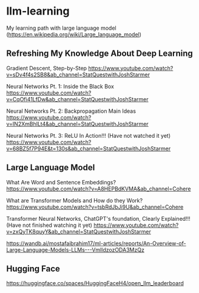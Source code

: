 # llm-learning

My learning path with large language model (https://en.wikipedia.org/wiki/Large_language_model)

## Refreshing My Knowledge About Deep Learning

Gradient Descent, Step-by-Step
https://www.youtube.com/watch?v=sDv4f4s2SB8&ab_channel=StatQuestwithJoshStarmer

Neural Networks Pt. 1: Inside the Black Box
https://www.youtube.com/watch?v=CqOfi41LfDw&ab_channel=StatQuestwithJoshStarmer

Neural Networks Pt. 2: Backpropagation Main Ideas
https://www.youtube.com/watch?v=IN2XmBhILt4&ab_channel=StatQuestwithJoshStarmer

Neural Networks Pt. 3: ReLU In Action!!! (Have not watched it yet)
https://www.youtube.com/watch?v=68BZ5f7P94E&t=130s&ab_channel=StatQuestwithJoshStarmer

## Large Language Model

What Are Word and Sentence Embeddings?
https://www.youtube.com/watch?v=A8HEPBdKVMA&ab_channel=Cohere

What are Transformer Models and How do they Work?
https://www.youtube.com/watch?v=tsbRdJbJi9U&ab_channel=Cohere

Transformer Neural Networks, ChatGPT's foundation, Clearly Explained!!! (Have not finished watching it yet)
https://www.youtube.com/watch?v=zxQyTK8quyY&ab_channel=StatQuestwithJoshStarmer

https://wandb.ai/mostafaibrahim17/ml-articles/reports/An-Overview-of-Large-Language-Models-LLMs---VmlldzozODA3MzQz

## Hugging Face
https://huggingface.co/spaces/HuggingFaceH4/open_llm_leaderboard
